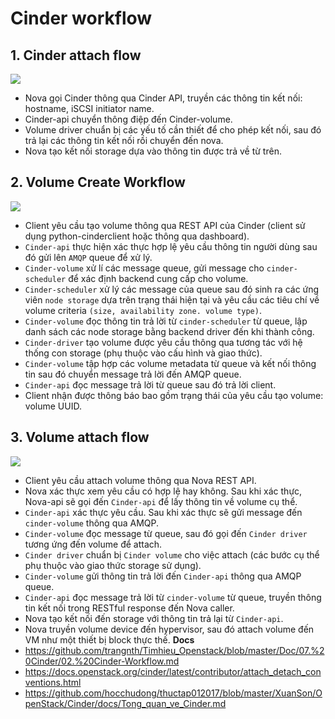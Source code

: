 # Cinder workflow
## 1. Cinder attach flow
![](https://raw.githubusercontent.com/khanhnt99/thuctap012017/master/XuanSon/OpenStack/Cinder/images/5.png)
- Nova gọi Cinder thông qua Cinder API, truyền các thông tin kết nối: hostname, iSCSI initiator name.
- Cinder-api chuyển thông điệp đến Cinder-volume.
- Volume driver chuẩn bị các yếu tố cần thiết để cho phép kết nối, sau đó trả lại các thông tin kết nối rồi chuyển đến nova.
- Nova tạo kết nối storage dựa vào thông tin được trả về từ trên.

## 2. Volume Create Workflow
![](https://raw.githubusercontent.com/hocchudong/thuctap012017/master/XuanSon/OpenStack/Cinder/images/7.png)
- Client yêu cầu tạo volume thông qua REST API của Cinder (client sử dụng python-cinderclient hoặc thông qua dashboard).
- `Cinder-api` thực hiện xác thực hợp lệ yêu cầu thông tin người dùng sau đó gửi lên `AMQP` queue để xử lý.
- `Cinder-volume` xử lí các message queue, gửi message cho `cinder-scheduler` để xác định backend cung cấp cho volume.
- `Cinder-scheduler` xử lý các message của queue sau đó sinh ra các ứng viên `node storage` dựa trên trạng thái hiện tại và yêu cầu các tiêu chí về volume criteria `(size, availability zone. volume type)`.
- `Cinder-volume` đọc thông tin trả lời từ `cinder-scheduler` từ queue, lập danh sách các node storage bằng backend driver đến khi thành công.
- `Cinder-driver` tạo volume được yêu cầu thông qua tương tác với hệ thống con storage (phụ thuộc vào cấu hình và giao thức).
- `Cinder-volume` tập hợp các volume metadata từ queue và kết nối thông tin sau đó chuyển message trả lời đến AMQP queue.
- `Cinder-api` đọc message trả lời từ queue sau đó trả lời client.
- Client nhận được thông báo bao gồm trạng thái của yêu cầu tạo volume: volume UUID.

## 3. Volume attach flow
![](https://raw.githubusercontent.com/hocchudong/thuctap012017/master/XuanSon/OpenStack/Cinder/images/8.png)

- Client yêu cầu attach volume thông qua Nova REST API.
- Nova xác thực xem yêu cầu có hợp lệ hay không. Sau khi xác thực, Nova-api sẽ gọi đến `Cinder-api` để lấy thông tin về volume cụ thể.
- `Cinder-api` xác thực yêu cầu. Sau khi xác thực sẽ gửi message đến `cinder-volume` thông qua AMQP.
- `Cinder-volume` đọc message từ queue, sau đó gọi đến `Cinder driver` tương ứng đến volume để attach.
- `Cinder driver` chuẩn bị `Cinder volume` cho việc attach (các bước cụ thể phụ thuộc vào giao thức storage sử dụng).
- `Cinder-volume` gửi thông tin trả lời đến `Cinder-api` thông qua AMQP queue.
- `Cinder-api` đọc message trả lời từ `cinder-volume` từ queue, truyền thông tin kết nối trong RESTful response đến Nova caller.
- Nova tạo kết nối đến storage với thông tin trả lại từ `Cinder-api`.
- Nova truyền volume device đến hypervisor, sau đó attach volume đến VM như một thiết bị block thực thế.
__Docs__
- https://github.com/trangnth/Timhieu_Openstack/blob/master/Doc/07.%20Cinder/02.%20Cinder-Workflow.md
- https://docs.openstack.org/cinder/latest/contributor/attach_detach_conventions.html
- https://github.com/hocchudong/thuctap012017/blob/master/XuanSon/OpenStack/Cinder/docs/Tong_quan_ve_Cinder.md